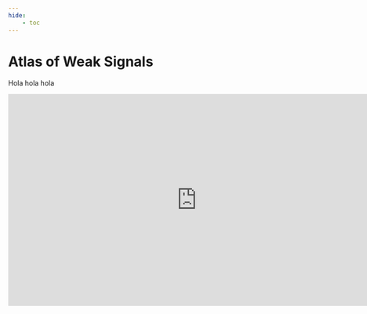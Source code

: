 ```yaml
---
hide:
    - toc
---
```


# Atlas of Weak Signals

Hola hola hola

<iframe width="768" height="432" src="https://miro.com/app/live-embed/uXjVNcaji3U=/?moveToViewport=4969,-1393,6607,3654&embedId=998522574236" frameborder="0" scrolling="no" allow="fullscreen; clipboard-read; clipboard-write" allowfullscreen></iframe>

